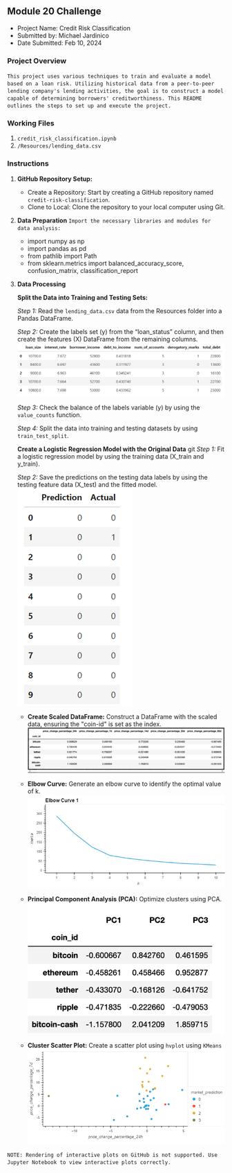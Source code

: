 ##  Module 20 Challenge
* Project Name: Credit Risk Classification
* Submitted by:  Michael Jardinico
* Date Submitted: Feb 10, 2024

### Project Overview
`This project uses various techniques to train and evaluate a model based on a loan risk. Utilizing historical data from a peer-to-peer lending company's lending activities, the goal is to construct a model capable of determining borrowers' creditworthiness. This README outlines the steps to set up and execute the project.`

### Working Files
1. `credit_risk_classification.ipynb`
2. `/Resources/lending_data.csv`
    
### Instructions
1. __GitHub Repository Setup:__
    - Create a Repository: Start by creating a GitHub repository named `credit-risk-classification`.
    - Clone to Local: Clone the repository to your local computer using Git.

2. __Data Preparation__
`Import the necessary libraries and modules for data analysis:`
    - import numpy as np
    - import pandas as pd
    - from pathlib import Path
    - from sklearn.metrics import balanced_accuracy_score, confusion_matrix, classification_report
   
3. __Data Processing__  

    __Split the Data into Training and Testing Sets:__ 

    _Step 1:_ Read the `lending_data.csv` data from the Resources folder into a Pandas DataFrame.

    _Step 2:_ Create the labels set (y) from the “loan_status” column, and then create the features (X) DataFrame from the remaining columns.
    ![X DataFramce](https://github.com/mjardinico/credit-risk-classification/blob/main/Resources/X_variable_dataframe.png)

    _Step 3:_ Check the balance of the labels variable (y) by using the `value_counts` function.

    _Step 4:_ Split the data into training and testing datasets by using `train_test_split`.

    __Create a Logistic Regression Model with the Original Data__
    git 
    _Step 1:_ Fit a logistic regression model by using the training data (X_train and y_train).

    _Step 2:_ Save the predictions on the testing data labels by using the testing feature data (X_test) and the fitted model.
    ![Prediction vs Actual](https://github.com/mjardinico/credit-risk-classification/blob/main/Resources/prediction_actual1.png)

    - __Create Scaled DataFrame:__ Construct a DataFrame with the scaled data, ensuring the "coin-id" is set as the index.
    ![Crypto Currency DataFrame](https://github.com/mjardinico/CryptoClustering/blob/main/Resources/crypto_dataframe1.png) 
    
    - __Elbow Curve:__ Generate an elbow curve to identify the optimal value of k. 
    ![Elbow Curve](https://github.com/mjardinico/CryptoClustering/blob/main/Resources/elbow_curve.png)

    - __Principal Component Analysis (PCA):__ Optimize clusters using PCA.
    ![PCS DataFrame](https://github.com/mjardinico/CryptoClustering/blob/main/Resources/PCA_DataFrame.png)

    - __Cluster Scatter Plot:__ Create a scatter plot using `hvplot` using `KMeans`
    ![PCA Scatter Plot](https://github.com/mjardinico/CryptoClustering/blob/main/Resources/cluster_scatterplot1.png)


`NOTE: Rendering of interactive plots on GitHub is not supported. Use Jupyter Notebook to view interactive plots correctly.`